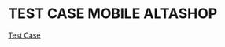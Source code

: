 

# TEST CASE MOBILE ALTASHOP

[Test Case](https://docs.google.com/spreadsheets/d/1QAePSBZRsoxYPUcTM_pXH12WaIY6eRTP_mft0ulpU14/edit#gid=17210559)